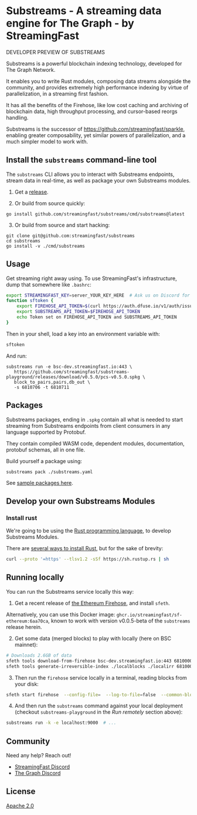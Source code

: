 Substreams - A streaming data engine for The Graph - by StreamingFast
=====================================================================

DEVELOPER PREVIEW OF SUBSTREAMS

Substreams is a powerful blockchain indexing technology, developed for The Graph Network.

It enables you to write Rust modules, composing data streams alongside
the community, and provides extremely high performance indexing by
virtue of parallelization, in a streaming first fashion.

It has all the benefits of the Firehose, like low cost caching and
archiving of blockchain data, high throughput processing, and
cursor-based reorgs handling.

Substreams is the successor of
https://github.com/streamingfast/sparkle, enabling greater
composability, yet similar powers of parallelization, and a much
simpler model to work with.



## Install the `substreams` command-line tool

The `substreams` CLI allows you to interact with Substreams endpoints,
stream data in real-time, as well as package your own Substreams modules.

1. Get a [release](https://github.com/streamingfast/substreams/releases).

2. Or build from source quickly:

```
go install github.com/streamingfast/substreams/cmd/substreams@latest
```

3. Or build from source and start hacking:

```
git clone git@github.com:streamingfast/substreams
cd substreams
go install -v ./cmd/substreams
```


## Usage

Get streaming right away using. To use StreamingFast's infrastructure, dump that somewhere like `.bashrc`:

```bash
export STREAMINGFAST_KEY=server_YOUR_KEY_HERE  # Ask us on Discord for a key
function sftoken {
    export FIREHOSE_API_TOKEN=$(curl https://auth.dfuse.io/v1/auth/issue -s --data-binary '{"api_key":"'$STREAMINGFAST_KEY'"}' | jq -r .token)
	export SUBSTREAMS_API_TOKEN=$FIREHOSE_API_TOKEN
    echo Token set on FIREHOSE_API_TOKEN and SUBSTREAMS_API_TOKEN
}
```

Then in your shell, load a key into an environment variable with:

```bash
sftoken
```

And run:

```
substreams run -e bsc-dev.streamingfast.io:443 \
   https://github.com/streamingfast/substreams-playground/releases/download/v0.5.0/pcs-v0.5.0.spkg \
   block_to_pairs,pairs,db_out \
   -s 6810706 -t 6810711
```


## Packages

Substreams packages, ending in `.spkg` contain all what is needed to
start streaming from Substreams endpoints from client consumers in any
language supported by Protobuf.

They contain compiled WASM code, dependent modules, documentation,
protobuf schemas, all in one file.

Build yourself a package using:

```
substreams pack ./substreams.yaml
```

See [sample packages here](https://github.com/streamingfast/substreams-playground/releases).



## Develop your own Substreams Modules


### Install rust

We're going to be using the [Rust programming language](https://www.rust-lang.org/), to develop Substreams Modules.

There are [several ways to install Rust](https://www.rust-lang.org/tools/install), but for the sake of brevity:

```bash
curl --proto '=https' --tlsv1.2 -sSf https://sh.rustup.rs | sh
```


## Running locally

You can run the Substreams service locally this way:

1. Get a recent release of [the Ethereum Firehose](https://github.com/streamingfast/sf-ethereum), and install `sfeth`.

Alternatively, you can use this Docker image: `ghcr.io/streamingfast/sf-ethereum:6aa70ca`, known to work with version v0.0.5-beta of the `substreams` release herein.

2. Get some data (merged blocks) to play with locally (here on BSC mainnet):

```bash
# Downloads 2.6GB of data
sfeth tools download-from-firehose bsc-dev.streamingfast.io:443 6810000 6820000 ./localblocks
sfeth tools generate-irreversible-index ./localblocks ./localirr 6810000 6819700
```

3. Then run the `firehose` service locally in a terminal, reading blocks from your disk:

```bash
sfeth start firehose  --config-file=  --log-to-file=false  --common-blockstream-addr=  --common-blocks-store-url=./localdata --firehose-grpc-listen-addr=:9000* --substreams-enabled --substreams-rpc-endpoint=https://URL.POINTING.TO.A.BSC.ARCHIVE.NODE/if-you/want-to-use/eth_call/within/substreams
```

4. And then run the `substreams` command against your local deployment (checkout `substreams-playground` in the _Run remotely_ section above):

```bash
substreams run -k -e localhost:9000  # ...
```


## Community

Need any help? Reach out!

* [StreamingFast Discord](https://discord.gg/jZwqxJAvRs)
* [The Graph Discord](https://discord.gg/vtvv7FP)


## License

[Apache 2.0](LICENSE)
